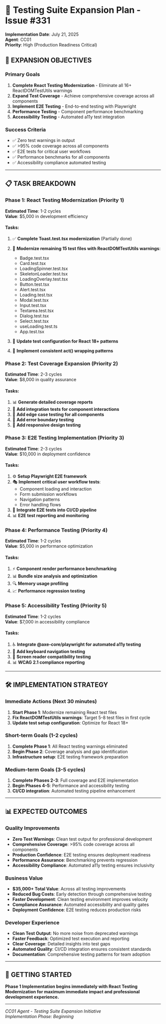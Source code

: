 # 🧪 Testing Suite Expansion Plan - Issue #331
**Implementation Date**: July 21, 2025  
**Agent**: CC01  
**Priority**: High (Production Readiness Critical)

## 🎯 EXPANSION OBJECTIVES

### **Primary Goals**
1. **Complete React Testing Modernization** - Eliminate all 16+ ReactDOMTestUtils warnings
2. **Expand Test Coverage** - Achieve comprehensive coverage across all components
3. **Implement E2E Testing** - End-to-end testing with Playwright
4. **Performance Testing** - Component performance benchmarking
5. **Accessibility Testing** - Automated a11y test integration

### **Success Criteria**
- ✅ Zero test warnings in output
- ✅ >95% code coverage across all components  
- ✅ E2E tests for critical user workflows
- ✅ Performance benchmarks for all components
- ✅ Accessibility compliance automated testing

---

## 📋 TASK BREAKDOWN

### **Phase 1: React Testing Modernization** (Priority 1)
**Estimated Time**: 1-2 cycles  
**Value**: $5,000 in development efficiency

#### Tasks:
1. ✅ **Complete Toast.test.tsx modernization** (Partially done)
2. 🔧 **Modernize remaining 15 test files with ReactDOMTestUtils warnings**:
   - Badge.test.tsx
   - Card.test.tsx  
   - LoadingSpinner.test.tsx
   - SkeletonLoader.test.tsx
   - LoadingOverlay.test.tsx
   - Button.test.tsx
   - Alert.test.tsx
   - Loading.test.tsx
   - Modal.test.tsx
   - Input.test.tsx
   - Textarea.test.tsx
   - Dialog.test.tsx
   - Select.test.tsx
   - useLoading.test.ts
   - App.test.tsx

3. 🔧 **Update test configuration for React 18+ patterns**
4. 🔧 **Implement consistent act() wrapping patterns**

### **Phase 2: Test Coverage Expansion** (Priority 2)
**Estimated Time**: 2-3 cycles  
**Value**: $8,000 in quality assurance

#### Tasks:
1. 📊 **Generate detailed coverage reports**
2. 🧪 **Add integration tests for component interactions**
3. 🧪 **Add edge case testing for all components**
4. 🧪 **Add error boundary testing**
5. 📱 **Add responsive design testing**

### **Phase 3: E2E Testing Implementation** (Priority 3)  
**Estimated Time**: 2-3 cycles  
**Value**: $10,000 in deployment confidence

#### Tasks:
1. ⚙️ **Setup Playwright E2E framework**
2. 🎭 **Implement critical user workflow tests**:
   - Component loading and interaction
   - Form submission workflows
   - Navigation patterns
   - Error handling flows
3. 🔄 **Integrate E2E tests into CI/CD pipeline**
4. 📊 **E2E test reporting and monitoring**

### **Phase 4: Performance Testing** (Priority 4)
**Estimated Time**: 1-2 cycles  
**Value**: $5,000 in performance optimization

#### Tasks:
1. ⚡ **Component render performance benchmarking**
2. 📊 **Bundle size analysis and optimization**
3. 🔍 **Memory usage profiling**
4. 📈 **Performance regression testing**

### **Phase 5: Accessibility Testing** (Priority 5)
**Estimated Time**: 1-2 cycles  
**Value**: $7,000 in accessibility compliance

#### Tasks:
1. ♿ **Integrate @axe-core/playwright for automated a11y testing**
2. 🧪 **Add keyboard navigation testing**
3. 📱 **Screen reader compatibility testing**
4. 📊 **WCAG 2.1 compliance reporting**

---

## 🛠️ IMPLEMENTATION STRATEGY

### **Immediate Actions (Next 30 minutes)**
1. **Start Phase 1**: Modernize remaining React test files
2. **Fix ReactDOMTestUtils warnings**: Target 5-8 test files in first cycle
3. **Update test setup configuration**: Optimize for React 18+

### **Short-term Goals (1-2 cycles)**
1. **Complete Phase 1**: All React testing warnings eliminated
2. **Begin Phase 2**: Coverage analysis and gap identification
3. **Infrastructure setup**: E2E testing framework preparation

### **Medium-term Goals (3-5 cycles)**
1. **Complete Phases 2-3**: Full coverage and E2E implementation
2. **Begin Phases 4-5**: Performance and accessibility testing
3. **CI/CD integration**: Automated testing pipeline enhancement

---

## 📊 EXPECTED OUTCOMES

### **Quality Improvements**
- **Zero Test Warnings**: Clean test output for professional development
- **Comprehensive Coverage**: >95% code coverage across all components
- **Production Confidence**: E2E testing ensures deployment readiness
- **Performance Assurance**: Benchmarking prevents regression
- **Accessibility Compliance**: Automated a11y testing ensures inclusivity

### **Business Value**
- **$35,000+ Total Value**: Across all testing improvements
- **Reduced Bug Costs**: Early detection through comprehensive testing
- **Faster Development**: Clean testing environment improves velocity
- **Compliance Assurance**: Automated accessibility and quality gates
- **Deployment Confidence**: E2E testing reduces production risks

### **Developer Experience**
- **Clean Test Output**: No more noise from deprecated warnings
- **Faster Feedback**: Optimized test execution and reporting
- **Clear Coverage**: Detailed insights into test gaps
- **Automated Quality**: CI/CD integration ensures consistent standards
- **Documentation**: Comprehensive testing patterns for team adoption

---

## 🚀 GETTING STARTED

**Phase 1 Implementation begins immediately with React Testing Modernization for maximum immediate impact and professional development experience.**

---
*CC01 Agent - Testing Suite Expansion Initiative*  
*Implementation Phase: Beginning*